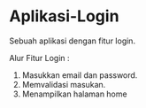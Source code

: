 # Aplikasi-Login
Sebuah aplikasi dengan fitur login.

Alur Fitur Login :
1. Masukkan email dan password.
2. Memvalidasi masukan.
3. Menampilkan halaman home
